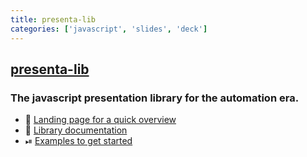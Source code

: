```yaml
---
title: presenta-lib
categories: ['javascript', 'slides', 'deck']
---
```

## [presenta-lib](https://github.com/presenta-software/presenta-lib)

### The javascript presentation library for the automation era.


- 🚀 [Landing page for a quick overview](https://www.presenta.cc)
- 📃 [Library documentation](https://lib.presenta.cc/)
- ⏯ [Examples to get started](examples.md)



